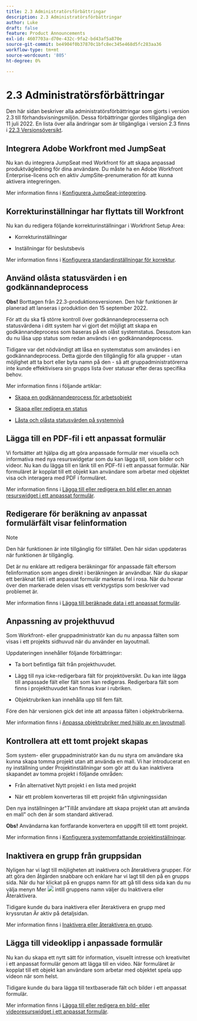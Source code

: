 ```yaml
---
title: 2.3 Administratörsförbättringar
description: 2.3 Administratörsförbättringar
author: Luke
draft: false
feature: Product Announcements
exl-id: 4607703a-d70e-432c-9fa2-bd43af5a870e
source-git-commit: be4904f0b37870c1bfc8ec345e468d5fc283aa36
workflow-type: tm+mt
source-wordcount: '805'
ht-degree: 0%

---
```


# 2.3 Administratörsförbättringar

Den här sidan beskriver alla administratörsförbättringar som gjorts i version 2.3 till förhandsvisningsmiljön. Dessa förbättringar gjordes tillgängliga den 11 juli 2022. En lista över alla ändringar som är tillgängliga i version 2.3 finns i [22.3 Versionsöversikt](/help/quicksilver/product-announcements/product-releases/22.3-release-activity/22-3-release-overview.md).

## Integrera Adobe Workfront med JumpSeat

Nu kan du integrera JumpSeat med Workfront för att skapa anpassad produktvägledning för dina användare. Du måste ha en Adobe Workfront Enterprise-licens och en aktiv JumpSite-prenumeration för att kunna aktivera integreringen.

Mer information finns i [Konfigurera JumpSeat-integrering](/help/quicksilver/administration-and-setup/configure-integrations/configure-jumpseat.md).

## Korrekturinställningar har flyttats till Workfront

Nu kan du redigera följande korrekturinställningar i Workfront Setup Area:

* Korrekturinställningar

* Inställningar för beslutsbevis

Mer information finns i [Konfigurera standardinställningar för korrektur](/help/quicksilver/administration-and-setup/manage-workfront/configure-proofing/configure-default-proof-settings.md).

## Använd olåsta statusvärden i en godkännandeprocess

**Obs!** Borttagen från 22.3-produktionsversionen. Den här funktionen är planerad att lanseras i produktion den 15 september 2022.

För att du ska få större kontroll över godkännandeprocesserna och statusvärdena i ditt system har vi gjort det möjligt att skapa en godkännandeprocess som baseras på en olåst systemstatus. Dessutom kan du nu låsa upp status som redan används i en godkännandeprocess.

Tidigare var det nödvändigt att låsa en systemstatus som användes i en godkännandeprocess. Detta gjorde den tillgänglig för alla grupper - utan möjlighet att ta bort eller byta namn på den - så att gruppadministratörerna inte kunde effektivisera sin grupps lista över statusar efter deras specifika behov.

Mer information finns i följande artiklar:

* [Skapa en godkännandeprocess för arbetsobjekt](/help/quicksilver/administration-and-setup/customize-workfront/configure-approval-milestone-processes/create-approval-processes.md)

* [Skapa eller redigera en status](/help/quicksilver/administration-and-setup/customize-workfront/creating-custom-status-and-priority-labels/create-or-edit-a-status.md)

* [Låsta och olåsta statusvärden på systemnivå](/help/quicksilver/administration-and-setup/customize-workfront/creating-custom-status-and-priority-labels/lock-or-unlock-a-custom-system-level-status.md)


## Lägga till en PDF-fil i ett anpassat formulär

Vi fortsätter att hjälpa dig att göra anpassade formulär mer visuella och informativa med nya resurswidgetar som du kan lägga till, som bilder och videor. Nu kan du lägga till en länk till en PDF-fil i ett anpassat formulär. När formuläret är kopplat till ett objekt kan användare som arbetar med objektet visa och interagera med PDF i formuläret.

Mer information finns i [Lägga till eller redigera en bild eller en annan resurswidget i ett anpassat formulär](/help/quicksilver/administration-and-setup/customize-workfront/create-manage-custom-forms/add-widget-or-edit-its-properties-in-a-custom-form.md).

## Redigerare för beräkning av anpassat formulärfält visar felinformation

>[!NOTE]
>
>Den här funktionen är inte tillgänglig för tillfället. Den här sidan uppdateras när funktionen är tillgänglig.

Det är nu enklare att redigera beräkningar för anpassade fält eftersom felinformation som anges direkt i beräkningen är användbar. När du skapar ett beräknat fält i ett anpassat formulär markeras fel i rosa. När du hovrar över den markerade delen visas ett verktygstips som beskriver vad problemet är.

Mer information finns i [Lägga till beräknade data i ett anpassat formulär](/help/quicksilver/administration-and-setup/customize-workfront/create-manage-custom-forms/add-calculated-data-to-custom-form.md).

## Anpassning av projekthuvud

Som Workfront- eller gruppadministratör kan du nu anpassa fälten som visas i ett projekts sidhuvud när du använder en layoutmall.

Uppdateringen innehåller följande förbättringar:

* Ta bort befintliga fält från projekthuvudet.

* Lägg till nya icke-redigerbara fält för projektöversikt. Du kan inte lägga till anpassade fält eller fält som kan redigeras. Redigerbara fält som finns i projekthuvudet kan finnas kvar i rubriken.

* Objektrubriken kan innehålla upp till fem fält.


Före den här versionen gick det inte att anpassa fälten i objektrubrikerna.

Mer information finns i [Anpassa objektrubriker med hjälp av en layoutmall](/help/quicksilver/administration-and-setup/customize-workfront/use-layout-templates/customize-object-headers.md).

## Kontrollera att ett tomt projekt skapas

Som system- eller gruppadministratör kan du nu styra om användare ska kunna skapa tomma projekt utan att använda en mall. Vi har introducerat en ny inställning under Projektinställningar som gör att du kan inaktivera skapandet av tomma projekt i följande områden:

* Från alternativet Nytt projekt i en lista med projekt

* När ett problem konverteras till ett projekt från utgivningssidan


Den nya inställningen är&quot;Tillåt användare att skapa projekt utan att använda en mall&quot; och den är som standard aktiverad.

**Obs!** Användarna kan fortfarande konvertera en uppgift till ett tomt projekt.

Mer information finns i [Konfigurera systemomfattande projektinställningar](/help/quicksilver/administration-and-setup/set-up-workfront/configure-system-defaults/set-project-preferences.md).

## Inaktivera en grupp från gruppsidan

Nyligen har vi lagt till möjligheten att inaktivera och återaktivera grupper. För att göra den åtgärden snabbare och enklare har vi lagt till den på en grupps sida. När du har klickat på en grupps namn för att gå till dess sida kan du nu välja menyn Mer ![](/help/quicksilver/administration-and-setup/manage-groups/create-and-manage-groups/assets/main-menu-icon.png) intill gruppens namn väljer du Inaktivera eller Återaktivera.

Tidigare kunde du bara inaktivera eller återaktivera en grupp med kryssrutan Är aktiv på detaljsidan.

Mer information finns i [Inaktivera eller återaktivera en grupp](/help/quicksilver/administration-and-setup/manage-groups/create-and-manage-groups/deactivate-or-reactivate-a-group.md).

## Lägga till videoklipp i anpassade formulär

Nu kan du skapa ett nytt sätt för information, visuellt intresse och kreativitet i ett anpassat formulär genom att lägga till en video. När formuläret är kopplat till ett objekt kan användare som arbetar med objektet spela upp videon när som helst.

Tidigare kunde du bara lägga till textbaserade fält och bilder i ett anpassat formulär.

Mer information finns i [Lägga till eller redigera en bild- eller videoresurswidget i ett anpassat formulär](/help/quicksilver/administration-and-setup/customize-workfront/create-manage-custom-forms/add-widget-or-edit-its-properties-in-a-custom-form.md).


